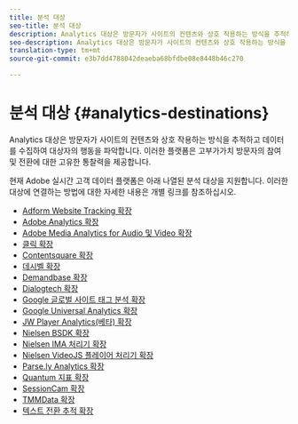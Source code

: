 ```yaml
---
title: 분석 대상
seo-title: 분석 대상
description: Analytics 대상은 방문자가 사이트의 컨텐츠와 상호 작용하는 방식을 추적하고 데이터를 수집하여 대상자의 행동을 파악합니다. 이러한 플랫폼은 고부가가치 방문자의 참여 및 전환에 대한 고유한 통찰력을 제공합니다.
seo-description: Analytics 대상은 방문자가 사이트의 컨텐츠와 상호 작용하는 방식을 추적하고 데이터를 수집하여 대상자의 행동을 파악합니다. 이러한 플랫폼은 고부가가치 방문자의 참여 및 전환에 대한 고유한 통찰력을 제공합니다.
translation-type: tm+mt
source-git-commit: e3b7dd4788042deaeba68bfdbe08e8448b46c270

---
```



# 분석 대상 {#analytics-destinations}

Analytics 대상은 방문자가 사이트의 컨텐츠와 상호 작용하는 방식을 추적하고 데이터를 수집하여 대상자의 행동을 파악합니다. 이러한 플랫폼은 고부가가치 방문자의 참여 및 전환에 대한 고유한 통찰력을 제공합니다.

현재 Adobe 실시간 고객 데이터 플랫폼은 아래 나열된 분석 대상을 지원합니다. 이러한 대상에 연결하는 방법에 대한 자세한 내용은 개별 링크를 참조하십시오.

* [Adform Website Tracking 확장](/help/rtcdp/destinations/adform-extension.md)
* [Adobe Analytics 확장](/help/rtcdp/destinations/adobe-analytics-extension.md)
* [Adobe Media Analytics for Audio 및 Video 확장](/help/rtcdp/destinations/adobe-video-analytics-extension.md)
* [클릭 확장](/help/rtcdp/destinations/clicktale-extension.md)
* [Contentsquare 확장](/help/rtcdp/destinations/contentsquare-extension.md)
* [데시벨 확장](/help/rtcdp/destinations/decibel-extension.md)
* [Demandbase 확장](/help/rtcdp/destinations/demandbase-extension.md)
* [Dialogtech 확장](/help/rtcdp/destinations/dialogtech-extension.md)
* [Google 글로벌 사이트 태그 분석 확장](/help/rtcdp/destinations/gtag-analytics-extension.md)
* [Google Universal Analytics 확장](/help/rtcdp/destinations/google-universal-analytics-extension.md)
* [JW Player Analytics(베타) 확장](/help/rtcdp/destinations/jw-player-analytics-extension.md)
* [Nielsen BSDK 확장](nielsen-bsdk-extension.md)
* [Nielsen IMA 처리기 확장](nielsen-ima-extension.md)
* [Nielsen VideoJS 플레이어 처리기 확장](nielsen-videojs-extension.md)
* [Parse.ly Analytics 확장](parsely-extension.md)
* [Quantum 지표 확장](quantum-metric-extension.md)
* [SessionCam 확장](sessioncam-extension.md)
* [TMMData 확장](tmmdata-extension.md)
* [텍스트 전환 추적 확장](yext-extension.md)

